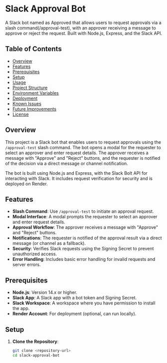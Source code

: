 # Slack Approval Bot

A Slack bot named as Approved that allows users to request approvals via a slash command(/approval-test), with an approver receiving a message to approve or reject the request. Built with Node.js, Express, and the Slack API.

## Table of Contents

- [Overview](#overview)
- [Features](#features)
- [Prerequisites](#prerequisites)
- [Setup](#setup)
- [Usage](#usage)
- [Project Structure](#project-structure)
- [Environment Variables](#environment-variables)
- [Deployment](#deployment)
- [Known Issues](#known-issues)
- [Future Improvements](#future-improvements)
- [License](#license)

## Overview

This project is a Slack bot that enables users to request approvals using the `/approval-test` slash command. The bot opens a modal for the requester to select an approver and enter request details. The approver receives a message with "Approve" and "Reject" buttons, and the requester is notified of the decision via a direct message or channel notification.

The bot is built using Node.js and Express, with the Slack Bolt API for interacting with Slack. It includes request verification for security and is deployed on Render.

## Features

- **Slash Command**: Use `/approval-test` to initiate an approval request.
- **Modal Interface**: A modal prompts the requester to select an approver and enter request details.
- **Approval Workflow**: The approver receives a message with "Approve" and "Reject" buttons.
- **Notifications**: The requester is notified of the approval result via a direct message (or channel as a fallback).
- **Security**: Verifies Slack requests using the Signing Secret to prevent unauthorized access.
- **Error Handling**: Includes basic error handling for invalid requests and server errors.

## Prerequisites

- **Node.js**: Version 14.x or higher.
- **Slack App**: A Slack app with a bot token and Signing Secret.
- **Slack Workspace**: A workspace where you have permission to install the app.
- **Render Account**: For deployment (optional, can run locally).

## Setup

1. **Clone the Repository**:
   ```bash
   git clone <repository-url>
   cd slack-approval-bot
   ```
